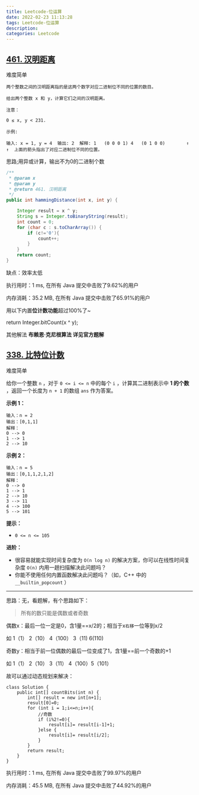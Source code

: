 ```yaml
---
title: Leetcode-位运算
date: 2022-02-23 11:13:28
tags: Leetcode-位运算
description:
categories: Leetcode
---
```







## [461. 汉明距离](https://leetcode-cn.com/problems/hamming-distance/)

难度简单

```text
两个整数之间的汉明距离指的是这两个数字对应二进制位不同的位置的数目。

给出两个整数 x 和 y，计算它们之间的汉明距离。

注意：

0 ≤ x, y < 231.

示例:

输入: x = 1, y = 4  输出: 2  解释: 1   (0 0 0 1) 4   (0 1 0 0)        ↑   ↑  上面的箭头指出了对应二进制位不同的位置。

```



思路;用异或计算，输出不为0的二进制个数

```java
/**
 * @param x
 * @param y
 * @return 461. 汉明距离
 */
public int hammingDistance(int x, int y) {

    Integer result = x ^ y;
    String s = Integer.toBinaryString(result);
    int count = 0;
    for (char c : s.toCharArray()) {
        if (c!='0'){
            count++;
        }
    }
    return count;
}
```



缺点：效率太低



执行用时：1 ms, 在所有 Java 提交中击败了9.62%的用户

内存消耗：35.2 MB, 在所有 Java 提交中击败了65.91%的用户



用以下内置**位计数功能**超过100%了~

return Integer.bitCount(x ^ y); 



其他解法 **布赖恩·克尼根算法 详见官方题解**



## [338. 比特位计数](https://leetcode-cn.com/problems/counting-bits/)

难度简单

给你一个整数 `n` ，对于 `0 <= i <= n` 中的每个 `i` ，计算其二进制表示中 **1 的个数** ，返回一个长度为 `n + 1` 的数组 `ans` 作为答案。

 

**示例 1：**

```text
输入：n = 2
输出：[0,1,1]
解释：
0 --> 0
1 --> 1
2 --> 10
```

**示例 2：**

```text
输入：n = 5
输出：[0,1,1,2,1,2]
解释：
0 --> 0
1 --> 1
2 --> 10
3 --> 11
4 --> 100
5 --> 101
```

 

**提示：**

- `0 <= n <= 105`

 

**进阶：**

- 很容易就能实现时间复杂度为 `O(n log n)` 的解决方案，你可以在线性时间复杂度 `O(n)` 内用一趟扫描解决此问题吗？
- 你能不使用任何内置函数解决此问题吗？（如，C++ 中的 `__builtin_popcount` ）

---

思路：无，看题解，有个思路如下：

> 所有的数只能是偶数或者奇数

偶数x：最后一位一定是0，含1量==x/2的；相当于x`右移`一位等到x/2

如 1（1） 2（10）  4（100） 3（11) 6(110)

奇数y：相当于前一位偶数的最后一位变成了1，含1量==前一个奇数的+1

如 1（1） 2（10）  3（11）  4（100）5（101）

故可以通过动态规划来解决：

```
class Solution {
    public int[] countBits(int n) {
        int[] result = new int[n+1];
        result[0]=0;
        for (int i = 1;i<=n;i++){
            //奇数
            if (i%2!=0){
                result[i]= result[i-1]+1;
            }else {
                result[i]= result[i/2];
            }
        }
        return result;
    }
}
```

执行用时：1 ms, 在所有 Java 提交中击败了99.97%的用户

内存消耗：45.5 MB, 在所有 Java 提交中击败了44.92%的用户